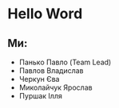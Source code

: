 # Hello Word

## Ми:

+ Панько Павло (Team Lead)
+ Павлов Владислав
+ Черкун Єва
+ Миколайчук Ярослав
+ Пуршак Ілля